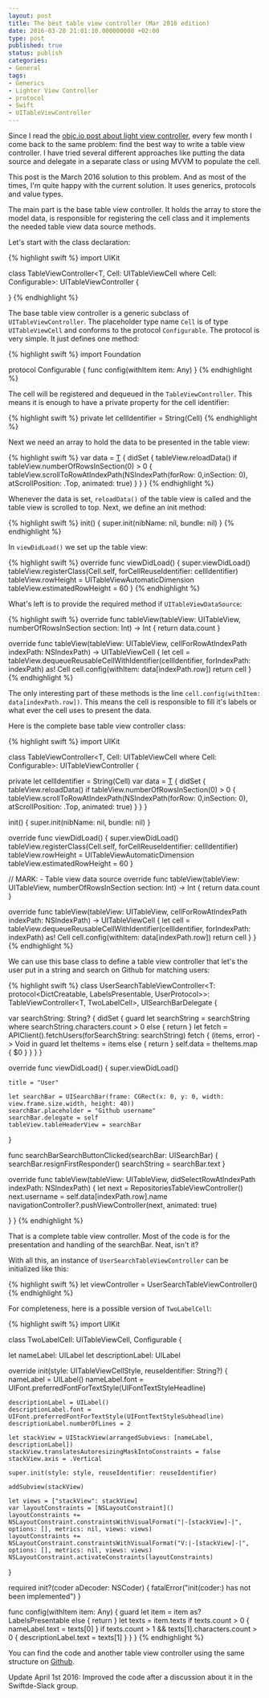 ```yaml
---
layout: post
title: The best table view controller (Mar 2016 edition)
date: 2016-03-28 21:01:10.000000000 +02:00
type: post
published: true
status: publish
categories:
- General
tags:
- Generics
- Lighter View Controller
- protocol
- Swift
- UITableViewController
---
```

Since I read the [objc.io post about light view
controller](https://www.objc.io/issues/1-view-controllers/lighter-view-controllers/),
every few month I come back to the same problem: find the best way to
write a table view controller. I have tried several different approaches
like putting the data source and delegate in a separate class or using
MVVM to populate the cell.

This post is the March 2016 solution to this problem. And as most of the
times, I'm quite happy with the current solution. It uses generics,
protocols and value types.

The main part is the base table view controller. It holds the array to
store the model data, is responsible for registering the cell class and
it implements the needed table view data source methods.

Let's start with the class declaration:

{% highlight swift %}
import UIKit

class TableViewController<T, Cell: UITableViewCell where Cell: Configurable>: UITableViewController {

}
{% endhighlight %}
<!--more-->

The base table view controller is a generic subclass of `UITableViewController`.
The placeholder type name `Cell` is of type `UITableViewCell` and
conforms to the protocol `Configurable`. The
protocol is very simple. It just defines one method:

{% highlight swift %}
import Foundation

protocol Configurable {
  func config(withItem item: Any)
}
{% endhighlight %}

The cell will be registered and dequeued in the `TableViewController`.
This means it is enough to have a private property for the cell
identifier:

{% highlight swift %}
private let cellIdentifier = String(Cell)
{% endhighlight %}

Next we need an array to hold the data to be presented in the table
view:

{% highlight swift %}
var data = [T]() {
  didSet {
    tableView.reloadData()
    if tableView.numberOfRowsInSection(0) > 0 {
      tableView.scrollToRowAtIndexPath(NSIndexPath(forRow: 0,inSection: 0),
                                       atScrollPosition: .Top,
                                       animated: true)
    }
  }
}
{% endhighlight %}

Whenever the data is set, `reloadData()` of the
table view is called and the table view is scrolled to top. Next, we
define an init method:

{% highlight swift %}
init() { super.init(nibName: nil, bundle: nil) }
{% endhighlight %}

In `viewDidLoad()` we set up the table view:

{% highlight swift %}
override func viewDidLoad() {
  super.viewDidLoad()
  tableView.registerClass(Cell.self, forCellReuseIdentifier: cellIdentifier)
  tableView.rowHeight = UITableViewAutomaticDimension
  tableView.estimatedRowHeight = 60
}
{% endhighlight %}

What's left is to provide the required method if `UITableViewDataSource`:

{% highlight swift %}
override func tableView(tableView: UITableView, numberOfRowsInSection section: Int) -> Int {
  return data.count
}

override func tableView(tableView: UITableView,
                        cellForRowAtIndexPath indexPath: NSIndexPath) -> UITableViewCell {
  let cell = tableView.dequeueReusableCellWithIdentifier(cellIdentifier,
                                                         forIndexPath: indexPath) as! Cell
  cell.config(withItem: data[indexPath.row])
  return cell
}
{% endhighlight %}

The only interesting part of these methods is the line 
`cell.config(withItem: data[indexPath.row])`. This means the cell is responsible to
fill it's labels or what ever the cell uses to present the data.

Here is the complete base table view controller class:

{% highlight swift %}
import UIKit

class TableViewController<T, Cell: UITableViewCell where Cell: Configurable>: UITableViewController {
  
  private let cellIdentifier = String(Cell)
  var data = [T]() {
    didSet {
      tableView.reloadData()
      if tableView.numberOfRowsInSection(0) > 0 {
        tableView.scrollToRowAtIndexPath(NSIndexPath(forRow: 0,inSection: 0),
                                         atScrollPosition: .Top,
                                         animated: true)
      }
    }
  }
  
  init() { super.init(nibName: nil, bundle: nil) }
  
  override func viewDidLoad() {
    super.viewDidLoad()
    tableView.registerClass(Cell.self, forCellReuseIdentifier: cellIdentifier)
    tableView.rowHeight = UITableViewAutomaticDimension
    tableView.estimatedRowHeight = 60
  }
  
  // MARK: - Table view data source
  override func tableView(tableView: UITableView, numberOfRowsInSection section: Int) -> Int {
    return data.count
  }
  
  override func tableView(tableView: UITableView,
                          cellForRowAtIndexPath indexPath: NSIndexPath) -> UITableViewCell {
    let cell = tableView.dequeueReusableCellWithIdentifier(cellIdentifier,
                                                           forIndexPath: indexPath) as! Cell
    cell.config(withItem: data[indexPath.row])
    return cell
  }
}
{% endhighlight %}

We can use this base class to define a table view controller that let's
the user put in a string and search on Github for matching users:

{% highlight swift %}
class UserSearchTableViewController<T: protocol<DictCreatable, LabelsPresentable, UserProtocol>>: TableViewController<T, TwoLabelCell>, UISearchBarDelegate {

  var searchString: String? {
    didSet {
      guard let searchString = searchString where searchString.characters.count > 0 else { return }
      let fetch = APIClient<T>().fetchUsers(forSearchString: searchString)
      fetch { (items, error) -> Void in
        guard let theItems = items else { return }
        self.data = theItems.map { $0 }
      }
    }
  }
  
  override func viewDidLoad() {
    super.viewDidLoad()
    
    title = "User"
    
    let searchBar = UISearchBar(frame: CGRect(x: 0, y: 0, width: view.frame.size.width, height: 40))
    searchBar.placeholder = "Github username"
    searchBar.delegate = self
    tableView.tableHeaderView = searchBar
  }
  
  func searchBarSearchButtonClicked(searchBar: UISearchBar) {
    searchBar.resignFirstResponder()
    searchString = searchBar.text
  }
  
  override func tableView(tableView: UITableView, didSelectRowAtIndexPath indexPath: NSIndexPath) {
    let next = RepositoriesTableViewController<Repository>()
    next.username = self.data[indexPath.row].name
    navigationController?.pushViewController(next, animated: true)
    
  }
}
{% endhighlight %}

That is a complete table view controller. Most of the code is for the
presentation and handling of the searchBar. Neat, isn't it?

With all this, an instance of `UserSearchTableViewController`
can be initialized like this:

{% highlight swift %}
let viewController = UserSearchTableViewController<User>()
{% endhighlight %}

For completeness, here is a possible version of `TwoLabelCell`:

{% highlight swift %}
import UIKit

class TwoLabelCell: UITableViewCell, Configurable {

  let nameLabel: UILabel
  let descriptionLabel: UILabel
  
  override init(style: UITableViewCellStyle, reuseIdentifier: String?) {
    nameLabel = UILabel()
    nameLabel.font = UIFont.preferredFontForTextStyle(UIFontTextStyleHeadline)
    
    descriptionLabel = UILabel()
    descriptionLabel.font = UIFont.preferredFontForTextStyle(UIFontTextStyleSubheadline)
    descriptionLabel.numberOfLines = 2
    
    let stackView = UIStackView(arrangedSubviews: [nameLabel, descriptionLabel])
    stackView.translatesAutoresizingMaskIntoConstraints = false
    stackView.axis = .Vertical
    
    super.init(style: style, reuseIdentifier: reuseIdentifier)
    
    addSubview(stackView)
    
    let views = ["stackView": stackView]
    var layoutConstraints = [NSLayoutConstraint]()
    layoutConstraints += NSLayoutConstraint.constraintsWithVisualFormat("|-[stackView]-|", options: [], metrics: nil, views: views)
    layoutConstraints += NSLayoutConstraint.constraintsWithVisualFormat("V:|-[stackView]-|", options: [], metrics: nil, views: views)
    NSLayoutConstraint.activateConstraints(layoutConstraints)
  }
  
  required init?(coder aDecoder: NSCoder) {
    fatalError("init(coder:) has not been implemented")
  }
  
  func config(withItem item: Any) {
    guard let item = item as? LabelsPresentable else { return }
    let texts = item.texts
    if texts.count > 0 {
      nameLabel.text = texts[0]
    }
    if texts.count > 1 && texts[1].characters.count > 0 {
      descriptionLabel.text = texts[1]
    }
  }
}
{% endhighlight %}

You can find the code and another table view controller using the same
structure on [Github](https://github.com/dasdom/TableViewMarch2016).

Update April 1st 2016: Improved the code after a discussion about it in
the Swiftde-Slack group.
